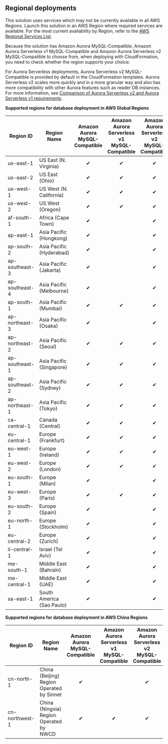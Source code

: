 
## Regional deployments
This solution uses services which may not be currently available in all AWS Regions. Launch this solution in an AWS Region where required services are available. For the most current availability by Region, refer to the [AWS Regional Services List][services]. 

Because the solution has Amazon Aurora MySQL-Compatible, Amazon Aurora Serverless v1 MySQL-Compatible and Amazon Aurora Serverless v2 MySQL-Compatible to choose from, when deploying with CloudFormation, you need to check whether the region supports your choice.

For Aurora Serverless deployments, Aurora Serverless v2 MySQL-Compatible is provided by default in the CloudFormation templates. Aurora Serverless v2 scales more quickly and in a more granular way and also has more compatibility with other Aurora features such as reader DB instances. For more information, see [Comparison of Aurora Serverless v2 and Aurora Serverless v1 requirements][comparisons].

**Supported regions for database deployment in AWS Global Regions**

| Region ID      | Region Name              | Amazon Aurora MySQL-Compatible  | Amazon Aurora Serverless v1 MySQL-Compatible |Amazon Aurora Serverless v2 MySQL-Compatible |
| -------------- | ------------------------ | :------------: | :----------------------: | :----------------------: |
| us-east-1      | US East (N. Virginia)    |   &#10004;     |       &#10004;           |  &#10004;           |
| us-east-2      | US East (Ohio)           |   &#10004;     |       &#10004;           |  &#10004;           |
| us-west-1      | US West (N. California)  |   &#10004;     |       &#10004;           |  &#10004;           |
| us-west-2      | US West (Oregon)         |   &#10004;     |       &#10004;           |  &#10004;           |
| af-south-1     | Africa (Cape Town)       |   &#10004;     |                          |  &#10004;           |
| ap-east-1      | Asia Pacific (Hongkong)  |   &#10004;     |                          |  &#10004;           |
| ap-south-2     | Asia Pacific (Hyderabad) |   &#10004;     |                          |  &#10004;           |
| ap-southeast-3 | Asia Pacific (Jakarta)   |   &#10004;     |                          |  &#10004;           |
| ap-southeast-4 | Asia Pacific (Melbourne) |   &#10004;     |                          |  &#10004;           |
| ap-south-1     | Asia Pacific (Mumbai)    |   &#10004;     |       &#10004;           |  &#10004;           |
| ap-northeast-3 | Asia Pacific (Osaka)     |   &#10004;     |                          |  &#10004;           |
| ap-northeast-2 | Asia Pacific (Seoul)     |   &#10004;     |       &#10004;           |  &#10004;           |
| ap-southeast-1 | Asia Pacific (Singapore) |   &#10004;     |       &#10004;           |  &#10004;           |
| ap-southeast-2 | Asia Pacific (Sydney)    |   &#10004;     |       &#10004;           |  &#10004;           |
| ap-northeast-1 | Asia Pacific (Tokyo)     |   &#10004;     |       &#10004;           |  &#10004;           |
| ca-central-1   | Canada (Central)         |   &#10004;     |       &#10004;           |  &#10004;           |
| eu-central-1   | Europe (Frankfurt)       |   &#10004;     |       &#10004;           |  &#10004;           |
| eu-west-1      | Europe (Ireland)         |   &#10004;     |       &#10004;           |  &#10004;           |
| eu-west-2      | Europe (London)          |   &#10004;     |       &#10004;           |  &#10004;           |
| eu-south-1     | Europe (Milan)           |   &#10004;     |                          |  &#10004;           |
| eu-west-3      | Europe (Paris)           |   &#10004;     |       &#10004;           |  &#10004;           |
| eu-south-2     | Europe (Spain)           |   &#10004;     |                          |  &#10004;           |
| eu-north-1     | Europe (Stockholm)       |   &#10004;     |                          |  &#10004;           |
| eu-central-2   | Europe (Zurich)          |   &#10004;     |                          |  &#10004;           |
| il-central-1   | Israel (Tel Aviv)        |   &#10004;     |                          |  &#10004;           |
| me-south-1     | Middle East (Bahrain)	|   &#10004;     |                          |  &#10004;           |
| me-central-1   | Middle East (UAE)	    |   &#10004;     |                          |  &#10004;           |
| sa-east-1      | South America (Sao Paulo)|   &#10004;     |                          |  &#10004;           |


**Supported regions for database deployment in AWS China Regions**

| Region ID      | Region Name                               | Amazon Aurora MySQL-Compatible | Amazon Aurora Serverless v1 MySQL-Compatible |Amazon Aurora Serverless v2 MySQL-Compatible |
| -------------- | ----------------------------------------- | :------------: | :----------------------: | :----------------------: |
| cn-north-1     | China (Beijing) Region Operated by Sinnet |   &#10004;     |                          |       &#10004;           |
| cn-northwest-1 | China (Ningxia) Region Operated by NWCD   |   &#10004;     |       &#10004;           |       &#10004;           |


[services]: https://aws.amazon.com/about-aws/global-infrastructure/regional-product-services/?nc1=h_ls
[comparisons]: https://docs.aws.amazon.com/AmazonRDS/latest/AuroraUserGuide/aurora-serverless-v2.upgrade.html#Serverless.v1-v2-requirements